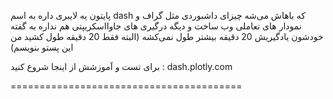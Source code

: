 پایتون یه لایبری داره به اسم dash که باهاش می‌شه چیزای داشبوردی مثل گراف و نمودار های تعاملی وب ساخت و دیگه درگیری های جاوااسکریپتی هم نداره به گفته خودشون یادگیریش 20 دقیقه بیشتر طول نمی‌کشه (البته فقط 20 دقیقه طول کشید من این پستو بنویسم)

برای تست و آموزشش از اینجا شروع کنید :
dash.plotly.com

========================================
